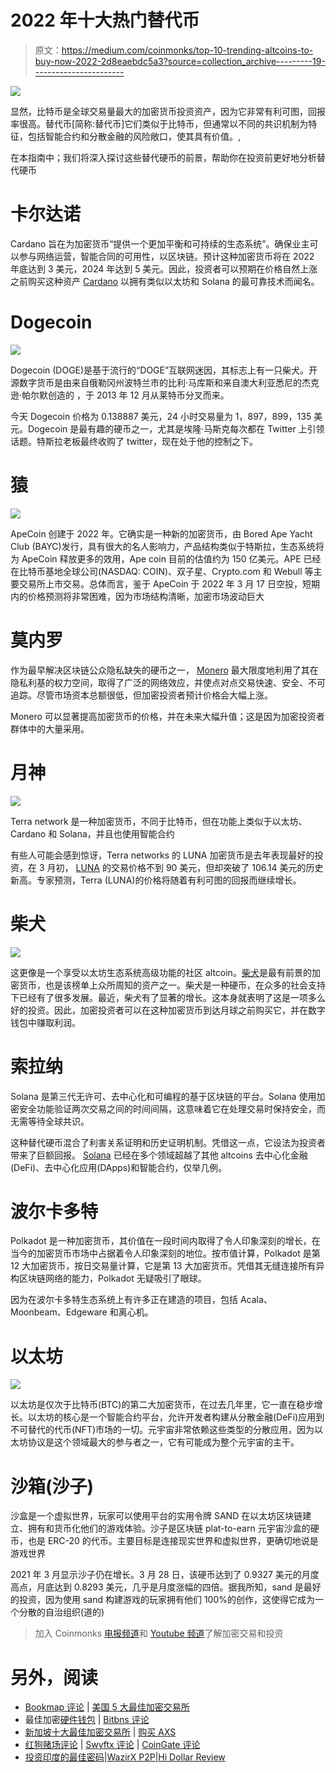 # 2022 年十大热门替代币

> 原文：<https://medium.com/coinmonks/top-10-trending-altcoins-to-buy-now-2022-2d8eaebdc5a3?source=collection_archive---------19----------------------->

![](img/ae638985df243b182eb777dd7da413eb.png)

显然，比特币是全球交易量最大的加密货币投资资产，因为它非常有利可图，回报率很高。替代币[简称:替代币]它们类似于比特币，但通常以不同的共识机制为特征，包括智能合约和分散金融的风险敞口，使其具有价值。,

在本指南中；我们将深入探讨这些替代硬币的前景，帮助你在投资前更好地分析替代硬币

# 卡尔达诺

Cardano 旨在为加密货币“提供一个更加平衡和可持续的生态系统”。确保业主可以参与网络运营，智能合同的可用性，以区块链。预计这种加密货币将在 2022 年底达到 3 美元，2024 年达到 5 美元。因此，投资者可以预期在价格自然上涨之前购买这种资产 [Cardano](https://cardano.org/) 以拥有类似以太坊和 Solana 的最可靠技术而闻名。

# Dogecoin

![](img/59a6494d859064a4e370de82c0e4c756.png)

Dogecoin (DOGE)是基于流行的“DOGE”互联网迷因，其标志上有一只柴犬。开源数字货币是由来自俄勒冈州波特兰市的比利·马库斯和来自澳大利亚悉尼的杰克逊·帕尔默创造的 [](https://coinmarketcap.com/alexandria/article/dogecoin-a-stunning-surge-a-crushing-blow-a-surprise-comeback) ，于 2013 年 12 月从莱特币分叉而来。

今天 Dogecoin 价格为 0.138887 美元，24 小时交易量为 1，897，899，135 美元。Dogecoin 是最有趣的硬币之一，尤其是埃隆·马斯克每次都在 Twitter 上引领话题。特斯拉老板最终收购了 twitter，现在处于他的控制之下。

# 猿

![](img/89116f240dfd40ceb0e2834719f0d4f7.png)

ApeCoin 创建于 2022 年。它确实是一种新的加密货币，由 Bored Ape Yacht Club (BAYC)发行，具有很大的名人影响力，产品结构类似于特斯拉，生态系统将为 ApeCoin 释放更多的效用，Ape coin 目前的估值约为 150 亿美元。APE 已经在比特币基地全球公司(NASDAQ: COIN)、双子星、Crypto.com 和 Webull 等主要交易所上市交易。总体而言，鉴于 ApeCoin 于 2022 年 3 月 17 日空投，短期内的价格预测将非常困难，因为市场结构清晰，加密市场波动巨大

# 莫内罗

作为最早解决区块链公众隐私缺失的硬币之一， [Monero](https://www.getmonero.org/) 最大限度地利用了其在隐私利基的权力空间，取得了广泛的网络效应，并使点对点交易快速、安全、不可追踪。尽管市场资本总额很低，但加密投资者预计价格会大幅上涨。

Monero 可以显著提高加密货币的价格，并在未来大幅升值；这是因为加密投资者群体中的大量采用。

# 月神

![](img/16183d5371a94c75c68bea5980706918.png)

Terra network 是一种加密货币，不同于比特币，但在功能上类似于以太坊、Cardano 和 Solana，并且也使用智能合约

有些人可能会感到惊讶，Terra networks 的 LUNA 加密货币是去年表现最好的投资，在 3 月初， [LUNA](https://www.terra.money/) 的交易价格不到 90 美元，但却突破了 106.14 美元的历史新高。专家预测，Terra (LUNA)的价格将随着有利可图的回报而继续增长。

# 柴犬

![](img/23a724bfd20e4d74ddeb5fc097b920d3.png)

这更像是一个享受以太坊生态系统高级功能的社区 altcoin。[柴犬](https://www.shibatoken.com/)是最有前景的加密货币，也是该榜单上众所周知的资产之一。柴犬是一种硬币，在众多的社会支持下已经有了很多发展。最近，柴犬有了显著的增长。这本身就表明了这是一项多么好的投资。因此，加密投资者可以在这种加密货币到达月球之前购买它，并在数字钱包中赚取利润。

# 索拉纳

Solana 是第三代无许可、去中心化和可编程的基于区块链的平台。Solana 使用加密安全功能验证两次交易之间的时间间隔，这意味着它在处理交易时保持安全，而无需等待全球共识。

这种替代硬币混合了利害关系证明和历史证明机制。凭借这一点，它设法为投资者带来了巨额回报。 [Solana](https://solana.com/) 已经在多个领域超越了其他 altcoins 去中心化金融(DeFi)、去中心化应用(DApps)和智能合约，仅举几例。

# 波尔卡多特

Polkadot 是一种加密货币，其价值在一段时间内取得了令人印象深刻的增长，在当今的加密货币市场中占据着令人印象深刻的地位。按市值计算，Polkadot 是第 12 大加密货币，按日交易量计算，它是第 13 大加密货币。凭借其无缝连接所有异构区块链网络的能力，Polkadot 无疑吸引了眼球。

因为在波尔卡多特生态系统上有许多正在建造的项目，包括 Acala、Moonbeam、Edgeware 和离心机。

# 以太坊

![](img/6bff585411aed54fabd87d0d7b8400e2.png)

以太坊是仅次于比特币(BTC)的第二大加密货币，在过去几年里，它一直在稳步增长。以太坊的核心是一个智能合约平台，允许开发者构建从分散金融(DeFi)应用到不可替代的代币(NFT)市场的一切。元宇宙非常依赖这些类型的分散应用，因为以太坊协议是这个领域最大的参与者之一，它有可能成为整个元宇宙的主干。

# 沙箱(沙子)

沙盒是一个虚拟世界，玩家可以使用平台的实用令牌 SAND 在以太坊区块链建立、拥有和货币化他们的游戏体验。沙子是区块链 plat-to-earn 元宇宙沙盒的硬币，也是 ERC-20 的代币。主要目标是连接现实世界和虚拟世界，更确切地说是游戏世界

2021 年 3 月显示沙子仍在增长。3 月 28 日，该硬币达到了 0.9327 美元的月度高点，月底达到 0.8293 美元，几乎是月度涨幅的四倍。据我所知，sand 是最好的投资，因为使用 sand 构建游戏的玩家拥有他们 100%的创作，这使得它成为一个分散的自治组织(道的)

> 加入 Coinmonks [电报频道](https://t.me/coincodecap)和 [Youtube 频道](https://www.youtube.com/c/coinmonks/videos)了解加密交易和投资

# 另外，阅读

*   [Bookmap 评论](https://coincodecap.com/bookmap-review-2021-best-trading-software) | [美国 5 大最佳加密交易所](https://coincodecap.com/crypto-exchange-usa)
*   最佳加密[硬件钱包](/coinmonks/hardware-wallets-dfa1211730c6) | [Bitbns 评论](/coinmonks/bitbns-review-38256a07e161)
*   [新加坡十大最佳加密交易所](https://coincodecap.com/crypto-exchange-in-singapore) | [购买 AXS](https://coincodecap.com/buy-axs-token)
*   [红狗赌场评论](https://coincodecap.com/red-dog-casino-review) | [Swyftx 评论](https://coincodecap.com/swyftx-review) | [CoinGate 评论](https://coincodecap.com/coingate-review)
*   [投资印度的最佳密码](https://coincodecap.com/best-crypto-to-invest-in-india-in-2021)|[WazirX P2P](https://coincodecap.com/wazirx-p2p)|[Hi Dollar Review](https://coincodecap.com/hi-dollar-review)